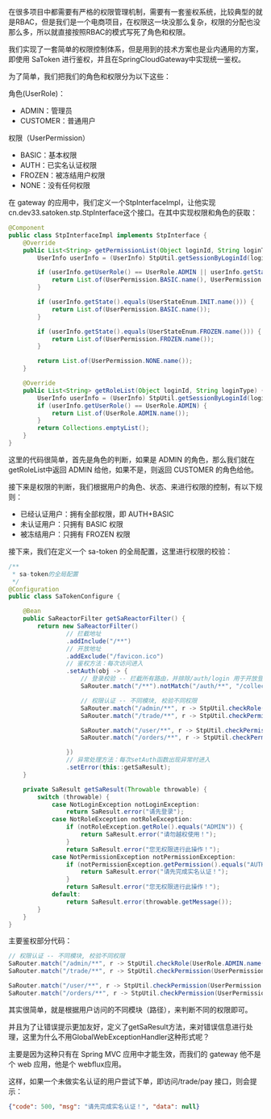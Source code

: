 在很多项目中都需要有严格的权限管理机制，需要有一套鉴权系统，比较典型的就是RBAC，但是我们是一个电商项目，在权限这一块没那么复杂，权限的分配也没那么多，所以就直接按照RBAC的模式写死了角色和权限。



我们实现了一套简单的权限控制体系，但是用到的技术方案也是业内通用的方案，即使用 SaToken 进行鉴权，并且在SpringCloudGateway中实现统一鉴权。



为了简单，我们把我们的角色和权限分为以下这些：



角色(UserRole)：

+ ADMIN：管理员
+ CUSTOMER：普通用户



权限（UserPermission）

+ BASIC：基本权限
+ AUTH：已实名认证权限
+ FROZEN：被冻结用户权限
+ NONE：没有任何权限



在 gateway 的应用中，我们定义一个StpInterfaceImpl，让他实现cn.dev33.satoken.stp.StpInterface这个接口。在其中实现权限和角色的获取：



```java
@Component
public class StpInterfaceImpl implements StpInterface {
    @Override
    public List<String> getPermissionList(Object loginId, String loginType) {
        UserInfo userInfo = (UserInfo) StpUtil.getSessionByLoginId(loginId).get((String) loginId);

        if (userInfo.getUserRole() == UserRole.ADMIN || userInfo.getState().equals(UserStateEnum.ACTIVE.name())) {
            return List.of(UserPermission.BASIC.name(), UserPermission.AUTH.name());
        }

        if (userInfo.getState().equals(UserStateEnum.INIT.name())) {
            return List.of(UserPermission.BASIC.name());
        }

        if (userInfo.getState().equals(UserStateEnum.FROZEN.name())) {
            return List.of(UserPermission.FROZEN.name());
        }

        return List.of(UserPermission.NONE.name());
    }

    @Override
    public List<String> getRoleList(Object loginId, String loginType) {
        UserInfo userInfo = (UserInfo) StpUtil.getSessionByLoginId(loginId).get((String) loginId);
        if (userInfo.getUserRole() == UserRole.ADMIN) {
            return List.of(UserRole.ADMIN.name());
        }
        return Collections.emptyList();
    }
}
```



这里的代码很简单，首先是角色的判断，如果是 ADMIN 的角色，那么我们就在getRoleList中返回 ADMIN 给他，如果不是，则返回 CUSTOMER 的角色给他。



接下来是权限的判断，我们根据用户的角色、状态、来进行权限的控制，有以下规则：

+ 已经认证用户：拥有全部权限，即 AUTH+BASIC
+ 未认证用户：只拥有 BASIC 权限
+ 被冻结用户：只拥有 FROZEN 权限



接下来，我们在定义一个 sa-token 的全局配置，这里进行权限的校验：

```java
/**
 * sa-token的全局配置
 */
@Configuration
public class SaTokenConfigure {

    @Bean
    public SaReactorFilter getSaReactorFilter() {
        return new SaReactorFilter()
                // 拦截地址
                .addInclude("/**")
                // 开放地址
                .addExclude("/favicon.ico")
                // 鉴权方法：每次访问进入
                .setAuth(obj -> {
                    // 登录校验 -- 拦截所有路由，并排除/auth/login 用于开放登录
                    SaRouter.match("/**").notMatch("/auth/**", "/collection/collectionList", "/collection/collectionInfo", "/wxPay/**").check(r -> StpUtil.checkLogin());

                    // 权限认证 -- 不同模块, 校验不同权限
                    SaRouter.match("/admin/**", r -> StpUtil.checkRole(UserRole.ADMIN.name()));
                    SaRouter.match("/trade/**", r -> StpUtil.checkPermission(UserPermission.AUTH.name()));

                    SaRouter.match("/user/**", r -> StpUtil.checkPermission(UserPermission.BASIC.name()));
                    SaRouter.match("/orders/**", r -> StpUtil.checkPermission(UserPermission.BASIC.name()));

                })
                // 异常处理方法：每次setAuth函数出现异常时进入
                .setError(this::getSaResult);
    }

    private SaResult getSaResult(Throwable throwable) {
        switch (throwable) {
            case NotLoginException notLoginException:
                return SaResult.error("请先登录");
            case NotRoleException notRoleException:
                if (notRoleException.getRole().equals("ADMIN")) {
                    return SaResult.error("请勿越权使用！");
                }
                return SaResult.error("您无权限进行此操作！");
            case NotPermissionException notPermissionException:
                if (notPermissionException.getPermission().equals("AUTH")) {
                    return SaResult.error("请先完成实名认证！");
                }
                return SaResult.error("您无权限进行此操作！");
            default:
                return SaResult.error(throwable.getMessage());
        }
    }
}
```



主要鉴权部分代码：

```java
// 权限认证 -- 不同模块, 校验不同权限
SaRouter.match("/admin/**", r -> StpUtil.checkRole(UserRole.ADMIN.name()));
SaRouter.match("/trade/**", r -> StpUtil.checkPermission(UserPermission.AUTH.name()));

SaRouter.match("/user/**", r -> StpUtil.checkPermission(UserPermission.BASIC.name()));
SaRouter.match("/orders/**", r -> StpUtil.checkPermission(UserPermission.BASIC.name()));
```



其实很简单，就是根据用户访问的不同模块（路径），来判断不同的权限即可。



并且为了让错误提示更加友好，定义了getSaResult方法，来对错误信息进行处理，这里为什么不用GlobalWebExceptionHandler这种形式呢？



主要是因为这种只有在 Spring MVC 应用中才能生效，而我们的 gateway 他不是个 web 应用，他是个 webflux应用。



这样，如果一个未做实名认证的用户尝试下单，即访问/trade/pay 接口，则会提示：



```json
{"code": 500, "msg": "请先完成实名认证！", "data": null}
```

